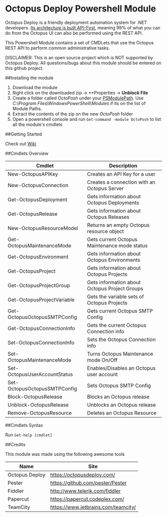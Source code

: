 # Octopus Deploy Powershell Module

Octopus Deploy is a friendly deployment automation system for .NET developers. [Its architecture is built API-First](http://docs.octopusdeploy.com/display/OD/Octopus+REST+API), meaning 99% of what you can do from the Octopus UI can also be performed using the REST API.

This Powershell Module contains a set of CMDLets that use the Octopus REST API to perform common administrative tasks.

DISCLAIMER: This is an open source project which is NOT supported by Octopus Deploy. All questions/bugs about this module should be entered on this github project.

##Installing the module

1. Download the module
2. Right click on the downloaded zip -> **Properties -> **Unblock File**
3. Create a folder called *OctoPosh* under your [PSModulePath](https://msdn.microsoft.com/en-us/library/dd878326%28v=vs.85%29.aspx). Use *C:\Program Files\WindowsPowerShell\Modules* if its on the list of Module Paths.
4. Extract the contents of the zip on the new *OctoPosh* folder
5. Open a powershell console and run ```Get-command -module OctoPosh``` to list all the module's cmdlets

##Getting Started

Check out [Wiki](https://github.com/Dalmirog/OctoPosh/wiki)

##Cmdlets Overview

| Cmdlet | Description          |
| ------------- | ----------- |
| New-OctopusAPIKey     | Creates an API Key for a user|
| New-OctopusConnection     | Creates a connection with an Octopus Server|
| Get-OctopusDeployment     | Gets information about Octopus Deployments|
| Get-OctopusRelease     | Gets information about Octopus Releases|
| New-OctopusResourceModel     | Returns an empty Octopus resource object|
| Get-OctopusMaintenanceMode     | Gets current Octopus Maintenance mode status|
| Get-OctopusEnvironment     | Gets information about Octopus Environments|
| Get-OctopusProject     | Gets information about Octopus Projects|
| Get-OctopusProjectGroup     | Gets information about Octopus Project Groups|
| Get-OctopusProjectVariable     | Gets the variable sets of Octopus Projects|
| Get-OctopusOctopusSMTPConfig     | Gets current Octopus SMTP Config|
| Get-OctopusConnectionInfo      | Gets the current Octopus Connection info|
| Set-OctopusConnectionInfo     | Sets the Octopus Connection info|
| Set-OctopusMaintenanceMode     | Turns Octopus Maintenance mode On/Off|
| Set-OctopusUserAccountStatus     | Enables/Disables an Octopus user account|
| Set-OctopusOctopusSMTPConfig     | Sets Octopus SMTP Config|
| Block-OctopusRelease     | Blocks an Octopus release|
| Unblock-OctopusRelease     | Unblocks an Octopus release|
| Remove-OctopusResource     | Deletes an Octopus Resource|

##Cmdlets Syntax

Run ```Get-help [cmdlet]```

##Credits

This module was made using the following awesome tools

| Name | Site|
| ------------- | ----------- |
| Octopus Deploy      | https://octopusdeploy.com/|
| Pester | https://github.com/pester/Pester|
| Fiddler | http://www.telerik.com/fiddler |
| Papercut     | https://papercut.codeplex.com/ |
| TeamCity    | https://www.jetbrains.com/teamcity/ |